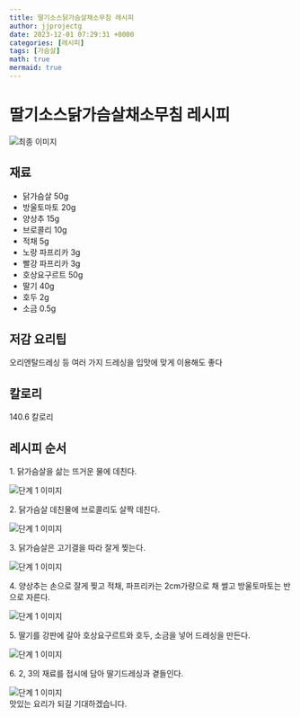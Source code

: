 ```yaml
---
title: 딸기소스닭가슴살채소무침 레시피
author: jjprojectg
date: 2023-12-01 07:29:31 +0000
categories: [레시피]
tags: [가슴살]
math: true
mermaid: true
---
```

<meta name="og:type" content="website"/>
<meta charset="UTF-8"/>
<div class="header">
  <h1>딸기소스닭가슴살채소무침 레시피</h1>
</div>

<div class="container my-4">
  <div class="row">
    <div class="col-12 col-md-6">
      <div class="recipe-image">
        <img src="http://www.foodsafetykorea.go.kr/uploadimg/20141118/20141118102130_1416273690444.jpg" class="step-image" alt="최종 이미지"/>
      </div>
    </div>
    <div class="col-12 col-md-6">
      <div class="ingredients">
        <h2>재료</h2>
        <ul class="card">
          <li> 닭가슴살 50g </li>
          <li>  방울토마토 20g </li>
          <li>  양상추 15g </li>
          <li>  브로콜리 10g </li>
          <li>  적채 5g </li>
          <li>  노랑 파프리카 3g </li>
          <li>  빨강 파프리카 3g </li>
          <li>  호상요구르트 50g </li>
          <li>  딸기 40g </li>
          <li>  호두 2g </li>
          <li>  소금 0.5g </li>
</ul>
      </div>
    </div>
    <div class="col-12 col-md-6">
      <div class="ingredients">
        <h2>저감 요리팁</h2>
        <div class="card"> 
          <p>
            오리엔탈드레싱 등 여러 가지 드레싱을 입맛에 맞게 이용해도 좋다
          </p>
        </div>
      </div>
      <div class="ingredients">
        <h2>칼로리</h2>
        <div class="card"> 
          <p>
            140.6 칼로리
          </p>
        </div>
      </div>
    </div>
  </div>

  <h2 class="my-4">레시피 순서</h2>
  <div class="card recipe-card">
    <div class="card-body recipe-step">
      <p class="card-text step-description">1. 닭가슴살을 삶는 뜨거운 물에 데친다.</p>
      <img src="http://www.foodsafetykorea.go.kr/uploadimg/cook/699-1.jpg" alt="단계 1 이미지" class="step-image"/>
    </div>
  </div>
  <div class="card recipe-card">
    <div class="card-body recipe-step">
      <p class="card-text step-description">2. 닭가슴살 데친물에 브로콜리도 살짝 데친다.</p>
      <img src="http://www.foodsafetykorea.go.kr/uploadimg/cook/699-2.jpg" alt="단계 1 이미지" class="step-image"/>
    </div>
  </div>
  <div class="card recipe-card">
    <div class="card-body recipe-step">
      <p class="card-text step-description">3. 닭가슴살은 고기결을 따라 잘게 찢는다.</p>
      <img src="http://www.foodsafetykorea.go.kr/uploadimg/cook/699-3.jpg" alt="단계 1 이미지" class="step-image"/>
    </div>
  </div>
  <div class="card recipe-card">
    <div class="card-body recipe-step">
      <p class="card-text step-description">4. 양상추는 손으로 잘게 찢고 적채, 파프리카는 2cm가량으로 채 썰고 방울토마토는 반으로 자른다.</p>
      <img src="http://www.foodsafetykorea.go.kr/uploadimg/cook/699-4.jpg" alt="단계 1 이미지" class="step-image"/>
    </div>
  </div>
  <div class="card recipe-card">
    <div class="card-body recipe-step">
      <p class="card-text step-description">5. 딸기를 강판에 갈아 호상요구르트와 호두, 소금을 넣어 드레싱을 만든다.</p>
      <img src="http://www.foodsafetykorea.go.kr/uploadimg/cook/699-5.jpg" alt="단계 1 이미지" class="step-image"/>
    </div>
  </div>
  <div class="card recipe-card">
    <div class="card-body recipe-step">
      <p class="card-text step-description">6. 2, 3의 재료를 접시에 담아 딸기드레싱과 곁들인다.</p>
      <img src="http://www.foodsafetykorea.go.kr/uploadimg/cook/699-6.jpg" alt="단계 1 이미지" class="step-image"/>
    </div>
  </div>

</div>
맛있는 요리가 되길 기대하겠습니다.
